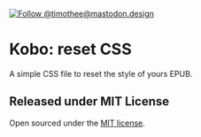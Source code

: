 [![Follow @timothee@mastodon.design](https://img.shields.io/badge/Follow%20%40tim-%235b5bf8?style=flat&logo=mastodon&logoColor=white&link=https%3A%2F%2Fmastodon.design%2F%40timothee)](https://mastodon.design/@timothee)

# Kobo: reset CSS
A simple CSS file to reset the style of yours EPUB.

## Released under MIT License
Open sourced under the [MIT license](LICENSE.md).
